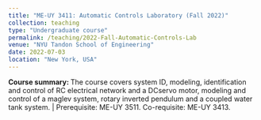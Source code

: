 ```yaml
---
title: "ME-UY 3411: Automatic Controls Laboratory (Fall 2022)"
collection: teaching
type: "Undergraduate course"
permalink: /teaching/2022-Fall-Automatic-Controls-Lab
venue: "NYU Tandon School of Engineering"
date: 2022-07-03
location: "New York, USA"
---
```


<b>Course summary: </b>The course covers system ID, modeling, identification and control of RC electrical network and a DCservo motor, modeling and control of a maglev system, rotary inverted pendulum and a coupled water tank system. | Prerequisite: ME-UY 3511. Co-requisite: ME-UY 3413.

<!-- Heading 1
======

Heading 2
======

Heading 3
====== -->